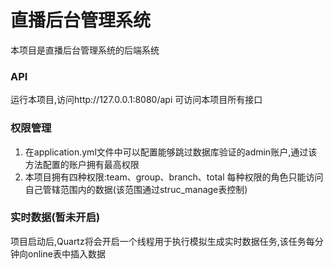 # 直播后台管理系统
本项目是直播后台管理系统的后端系统

### API
运行本项目,访问http://127.0.0.1:8080/api 可访问本项目所有接口

### 权限管理
1. 在application.yml文件中可以配置能够跳过数据库验证的admin账户,通过该方法配置的账户拥有最高权限
2. 本项目拥有四种权限:team、group、branch、total
	每种权限的角色只能访问自己管辖范围内的数据(该范围通过struc_manage表控制)

### 实时数据(暂未开启)
项目启动后,Quartz将会开启一个线程用于执行模拟生成实时数据任务,该任务每分钟向online表中插入数据